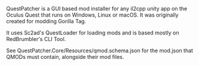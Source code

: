 QuestPatcher is a GUI based mod installer for any il2cpp unity app on the Oculus Quest that runs on Windows, Linux or macOS. It was originally created for modding Gorilla Tag.

It uses Sc2ad's QuestLoader for loading mods and is based mostly on RedBrumbler's CLI Tool.

See QuestPatcher.Core/Resources/qmod.schema.json for the mod.json that QMODs must contain, alongside their mod files.

